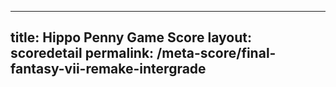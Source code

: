 ---
        
title: Hippo Penny Game Score
layout: scoredetail
permalink: /meta-score/final-fantasy-vii-remake-intergrade
---
